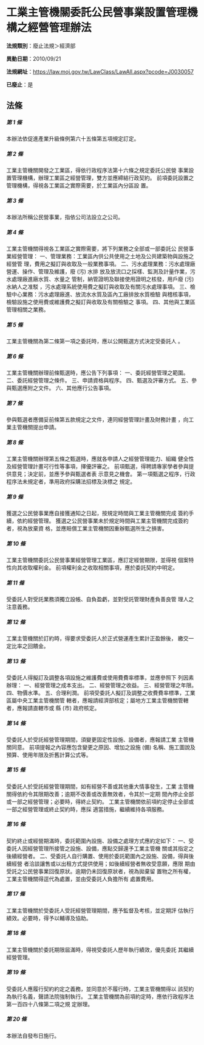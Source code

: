 # 工業主管機關委託公民營事業設置管理機構之經營管理辦法

**法規類別**：廢止法規＞經濟部

**異動日期**：2010/09/21  

**法規網址**：https://law.moj.gov.tw/LawClass/LawAll.aspx?pcode=J0030057

**已廢止**：是



## 法條
##### 第 1 條
本辦法依促進產業升級條例第六十五條第五項規定訂定。


##### 第 2 條
工業主管機關開發之工業區，得依行政程序法第十六條之規定委託公民營
事業設置管理機構，辦理工業區之經營管理，雙方並應締結行政契約。
前項委託設置之管理機構，得視各工業區之實際需要，於工業區內分區設
置。


##### 第 3 條
本辦法所稱公民營事業，指依公司法設立之公司。


##### 第 4 條
工業主管機關得視各工業區之實際需要，將下列業務之全部或一部委託公
民營事業經營管理：
一、管理業務：工業區內供公共使用之土地及公共建築物與設施之經營管
    理，費用之擬訂與收取及一般業務事項。
二、污水處理業務：污水處理廠營運、操作、管理及維護，廢 (污) 水排
    放及放流口之採樣、監測及計量作業，污水處理廠進廠水質、水量之
    管制，納管證明及聯接使用證明之核發，用戶廢 (污) 水納人之准駁
    ，污水處理系統使用費之擬訂與收取及有關污水處理事項。
三、檢驗中心業務：污水處理廠進、放流水水質及區內工廠排放水質檢驗
    與稽核事項，檢驗設施之使用費或維護費之擬訂與收取及有關檢驗之
    事項。
四、其他與工業區管理相關之業務。


##### 第 5 條
工業主管機關為第二條第一項之委託時，應以公開甄選方式決定受委託人
。


##### 第 6 條
工業主管機關辦理前條甄選時，應公告下列事項：
一、委託經營管理之範圍。
二、委託經營管理之條件。
三、申請資格與程序。
四、甄選及評審方式。
五、參與甄選應附之文件。
六、其他應行公告事項。


##### 第 7 條
參與甄選者應備妥前條第五款規定之文件，連同經營管理計畫及財務計畫
，向工業主管機關提出申請。


##### 第 8 條
工業主管機關辦理第五條之甄選時，應就各申請人之經營管理能力、組織
健全性及經營管理計畫可行性等事項，擇優評審之。
前項甄選，得聘請專家學者參與提供意見；決定前，並應予參與甄選者表
示意見之機會。
第一項甄選之程序，行政程序法未規定者，準用政府採購法招標及決標之
規定。


##### 第 9 條
獲選之公民營事業應自接獲通知之日起，按規定時間與工業主管機關完成
簽約手續，依約經營管理。
獲選之公民營事業未於規定時間與工業主管機關完成簽約者，視為放棄資
格，並應賠償工業主管機關因重辦甄選所生之損害。


##### 第 10 條
工業主管機關委託公民營事業經營管理工業區，應訂定經營期限，並得視
個案特性向其收取權利金。
前項權利金之收取相關事項，應於委託契約中明定。


##### 第 11 條
受委託人對受託業務須獨立設帳、自負盈虧，並對受託管理財產負善良管
理人之注意義務。


##### 第 12 條
工業主管機關於訂約時，得要求受委託人於正式營運產生累計正盈餘後，
繳交一定比率之回饋金。


##### 第 13 條
受委託人得擬訂及調整各項設施之維護費或使用費費率標準，並應參照下
列因素辦理：
一、經營管理之成本支出。
二、經營管理之收益。
三、經營管理之年限。
四、物價水準。
五、合理利潤。
前項受委託人擬訂及調整之收費費率標準，工業區屬中央工業主管機關管
轄者，應報請經濟部核定；屬地方工業主管機關管轄者，應報請直轄市或
縣 (市) 政府核定。


##### 第 14 條
受委託人於受託經營管理期間，須變更固定性設施、設備者，應報請工業
主管機關同意。
前項提報之內容應包含變更之原因、增加之設施 (備) 名稱、施工圖說及
預算、使用年限及折舊計算公式等。


##### 第 15 條
受委託人於受託經營管理期間，如有經營不善或其他重大情事發生，工業
主管機關得依約令其限期改善；逾期不改善或改善無效者，令其於一定期
間內停止全部或一部之經營管理；必要時，得終止契約。
工業主管機關依前項約定停止全部或一部之經營管理或終止契約時，應採
適當措施，繼續維持各項服務。


##### 第 16 條
契約終止或經營期滿時，委託範圍內設施、設備之處理方式應約定如下：
一、受委託人因經營管理所接管之設施、設備，應點交歸還予工業主管機
    關或其指定之後續經營者。
二、受委託人自行購置、使用於委託範圍內之設施、設備，得與後續經營
    者洽談讓售或以出租方式提供使用；如後續經營者無收受意願，應限
    期由受託之公民營事業回復原狀。逾期仍未回復原狀者，視為拋棄留
    置物之所有權，工業主管機關得逕代為處置，並由受委託人負擔所有
    處置費用。


##### 第 17 條
工業主管機關於受委託人受託經營管理期間，應予監督及考核，並定期評
估執行績效。必要時，得予以輔導及協助。


##### 第 18 條
工業主管機關於委託期限屆滿時，得視受委託人歷年執行績效，優先委託
其繼續經營管理。


##### 第 19 條
受委託人應履行契約約定之義務，並同意於不履行時，工業主管機關得以
該契約為執行名義，聲請法院強制執行。
工業主管機關為前項約定時，應依行政程序法第一百四十八條第二項之規
定辦理。


##### 第 20 條
本辦法自發布日施行。



